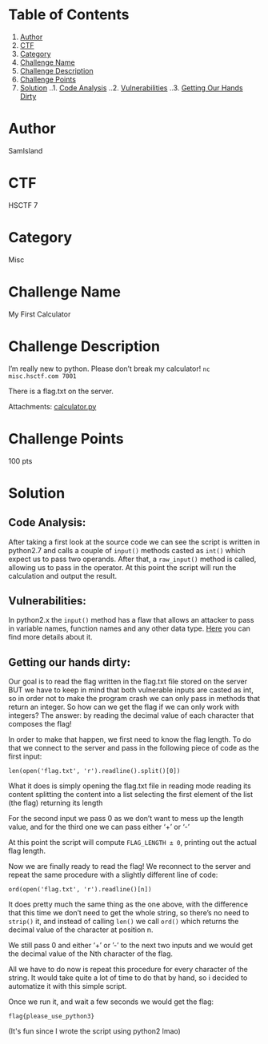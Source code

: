 # Table of Contents
1. [Author](#Author)
2. [CTF](#CTF)
3. [Category](#Category)
4. [Challenge Name](#Challenge-Name)
5. [Challenge Description](#Challenge-Description)
6. [Challenge Points](#Challenge-Points)
7. [Solution](#Solution)
..1. [Code Analysis](#Code-Analysis)
..2. [Vulnerabilities](#Vulnerabilities)
..3. [Getting Our Hands Dirty](#Getting-Our-Hands-Dirty)

# Author
SamIsland

# CTF
HSCTF 7

# Category
Misc

# Challenge Name
My First Calculator

# Challenge Description
I’m really new to python. Please don’t break my calculator!
`nc misc.hsctf.com 7001`

There is a flag.txt on the server.

Attachments: [calculator.py](https://pastebin.com/NGickNbp)

# Challenge Points
100 pts

# Solution
## Code Analysis:
After taking a first look at the source code we can see the script is written in python2.7 and calls a couple of `input()` methods casted as `int()` which expect us to pass two operands. After that, a `raw_input()` method is called, allowing us to pass in the operator.
At this point the script will run the calculation and output the result.

## Vulnerabilities:
In python2.x the `input()` method has a flaw that allows an attacker to pass in variable names, function names and any other data type. [Here](https://www.geeksforgeeks.org/vulnerability-input-function-python-2-x/) you can find more details about it.

## Getting our hands dirty:
Our goal is to read the flag written in the flag.txt file stored on the server BUT we have to keep in mind that both vulnerable inputs are casted as int, so in order not to make the program crash we can only pass in methods that return an integer.
So how can we get the flag if we can only work with integers?
The answer: by reading the decimal value of each character that composes the flag!

In order to make that happen, we first need to know the flag length.
To do that we connect to the server and pass in the following piece of code as the first input: 

`len(open('flag.txt', 'r').readline().split()[0])`

What it does is simply 
opening the flag.txt file in reading mode
reading its content
splitting the content into a list
selecting the first element of the list (the flag)
returning its length

For the second input we pass 0 as we don’t want to mess up the length value,
and for the third one we can pass either ‘+’ or ‘-’

At this point the script will compute `FLAG_LENGTH ± 0`, printing out the actual flag length.

Now we are finally ready to read the flag!
We reconnect to the server and repeat the same procedure with a slightly different line of code:

`ord(open('flag.txt', 'r').readline()[n])`

It does pretty much the same thing as the one above, with the difference that this time we don’t need to get the whole string, so there’s no need to `strip()` it, and instead of calling `len()` we call `ord()` which returns the decimal value of the character at position n.

We still pass 0 and either ‘+’ or ’-’ to the next two inputs and we would get the decimal value of the Nth character of the flag.

All we have to do now is repeat this procedure for every character of the string.
It would take quite a lot of time to do that by hand, so i decided to automatize it with this simple script.

Once we run it, and wait a few seconds we would get the flag:

`flag{please_use_python3}`

(It's fun since I wrote the script using python2 lmao)

